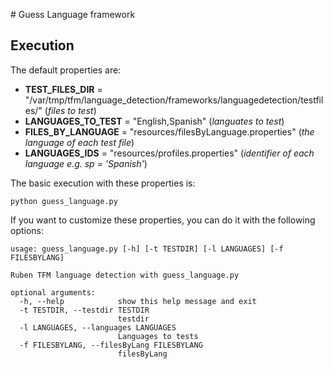 # Guess Language framework

## Execution

The default properties are:

* **TEST_FILES_DIR**         = "/var/tmp/tfm/language_detection/frameworks/languagedetection/testfiles/" (_files to test_)
* **LANGUAGES_TO_TEST**      = "English,Spanish" (_languates to test_)
* **FILES_BY_LANGUAGE**      = "resources/filesByLanguage.properties" (_the language of each test file_)
* **LANGUAGES_IDS**          = "resources/profiles.properties" (_identifier of each language e.g. sp = 'Spanish'_)


The basic execution with these properties is:

```Shell
python guess_language.py
```

If you want to customize these properties, you can do it with the following options:

```Shell
usage: guess_language.py [-h] [-t TESTDIR] [-l LANGUAGES] [-f FILESBYLANG]

Ruben TFM language detection with guess_language.py

optional arguments:
  -h, --help            show this help message and exit
  -t TESTDIR, --testdir TESTDIR
                        testdir
  -l LANGUAGES, --languages LANGUAGES
                        Languages to tests
  -f FILESBYLANG, --filesByLang FILESBYLANG
                        filesByLang
```
